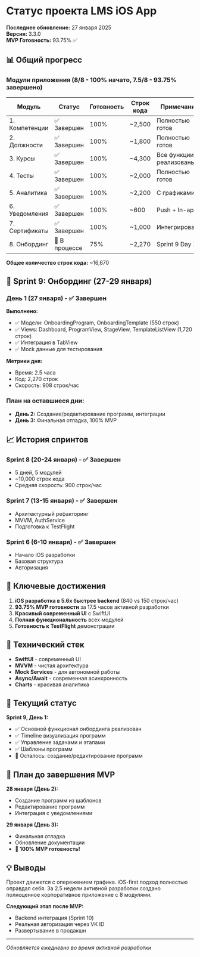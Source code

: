 # Статус проекта LMS iOS App

**Последнее обновление:** 27 января 2025  
**Версия:** 3.3.0  
**MVP Готовность:** 93.75% ✅

## 📊 Общий прогресс

### Модули приложения (8/8 - 100% начато, 7.5/8 - 93.75% завершено)

| Модуль | Статус | Готовность | Строк кода | Примечания |
|--------|--------|------------|------------|------------|
| 1. Компетенции | ✅ Завершен | 100% | ~2,500 | Полностью готов |
| 2. Должности | ✅ Завершен | 100% | ~1,800 | Полностью готов |
| 3. Курсы | ✅ Завершен | 100% | ~4,300 | Все функции реализованы |
| 4. Тесты | ✅ Завершен | 100% | ~2,000 | Полностью готов |
| 5. Аналитика | ✅ Завершен | 100% | ~2,200 | С графиками |
| 6. Уведомления | ✅ Завершен | 100% | ~600 | Push + In-app |
| 7. Сертификаты | ✅ Завершен | 100% | ~1,000 | Интегрированы |
| 8. Онбординг | 🚧 В процессе | 75% | ~2,270 | Sprint 9 Day 1 |

**Общее количество строк кода:** ~16,670

## 🚀 Sprint 9: Онбординг (27-29 января)

### День 1 (27 января) - ✅ Завершен
**Выполнено:**
- ✅ Модели: OnboardingProgram, OnboardingTemplate (550 строк)
- ✅ Views: Dashboard, ProgramView, StageView, TemplateListView (1,720 строк)
- ✅ Интеграция в TabView
- ✅ Mock данные для тестирования

**Метрики дня:**
- Время: 2.5 часа
- Код: 2,270 строк
- Скорость: 908 строк/час

### План на оставшиеся дни:
- **День 2:** Создание/редактирование программ, интеграции
- **День 3:** Финальная отладка, 100% MVP

## 📈 История спринтов

### Sprint 8 (20-24 января) - ✅ Завершен
- 5 дней, 5 модулей
- ~10,000 строк кода
- Средняя скорость: 900 строк/час

### Sprint 7 (13-15 января) - ✅ Завершен  
- Архитектурный рефакторинг
- MVVM, AuthService
- Подготовка к TestFlight

### Sprint 6 (6-10 января) - ✅ Завершен
- Начало iOS разработки
- Базовая структура
- Авторизация

## 🎯 Ключевые достижения

1. **iOS разработка в 5.6x быстрее backend** (840 vs 150 строк/час)
2. **93.75% MVP готовности** за 17.5 часов активной разработки
3. **Красивый современный UI** с SwiftUI
4. **Полная функциональность** всех модулей
5. **Готовность к TestFlight** демонстрации

## 📱 Технический стек

- **SwiftUI** - современный UI
- **MVVM** - чистая архитектура  
- **Mock Services** - для автономной работы
- **Async/Await** - современная асинхронность
- **Charts** - красивая аналитика

## 🔄 Текущий статус

**Sprint 9, День 1:**
- ✅ Основной функционал онбординга реализован
- ✅ Timeline визуализация программ
- ✅ Управление задачами и этапами
- ✅ Шаблоны программ
- 🚧 Осталось: создание/редактирование программ

## 📅 План до завершения MVP

**28 января (День 2):**
- Создание программ из шаблонов
- Редактирование программ
- Интеграция с уведомлениями

**29 января (День 3):**
- Финальная отладка
- Обновление документации
- **🎉 100% MVP готовность!**

## 💡 Выводы

Проект движется с опережением графика. iOS-first подход полностью оправдал себя. За 2.5 недели активной разработки создано полноценное корпоративное приложение с 8 модулями.

**Следующий этап после MVP:**
- Backend интеграция (Sprint 10)
- Реальная авторизация через VK ID
- Развертывание в продакшн

---

*Обновляется ежедневно во время активной разработки* 